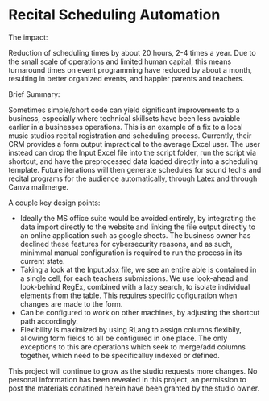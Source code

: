 # Recital Scheduling Automation

The impact: 

Reduction of scheduling times by about 20 hours, 2-4 times a year. Due to the small scale of operations and limited human capital, this means turnaround times on event programming have reduced by about a month, resulting in better organized events, and happier parents and teachers.

Brief Summary:

Sometimes simple/short code can yield significant improvements to a business, especially where technical skillsets have been less avaiable earlier in a businesses operations. This is an example of a fix to a local music studios recital registration and scheduling process. Currently, their CRM provides a form output impractical to the average Excel user. The user instead can drop the Input Excel file into the script folder, run the script via shortcut, and have the preprocessed data loaded directly into a scheduling template. Future iterations will then generate schedules for sound techs and recital programs for the audience automatically, through Latex and through Canva mailmerge.

A couple key design points:

- Ideally the MS office suite would be avoided entirely, by integrating the data import directly to the website and linking the file output directly to an online application such as google sheets. The business owner has declined these features for cybersecurity reasons, and as such, minimmal manual configuration is required to run the process in its current state.
- Taking a look at the Input.xlsx file, we see an entire able is contained in a single cell, for each teachers submissions. We use look-ahead and look-behind RegEx, combined with a lazy search, to isolate individual elements from the table. This requires specific cofiguration when changes are made to the form.
- Can be configured to work on other machines, by adjusting the shortcut path accordingly.
- Flexibility is maximized by using RLang to assign columns flexibily, allowing form fields to all be configured in one place. The only exceptions to this are operations which seek to merge/add columns together, which need to be specificalluy indexed or defined.

This project will continue to grow as the studio requests more changes. No personal information has been revealed in this project, an permission to post the materials conatined herein have been granted by the studio owner.
